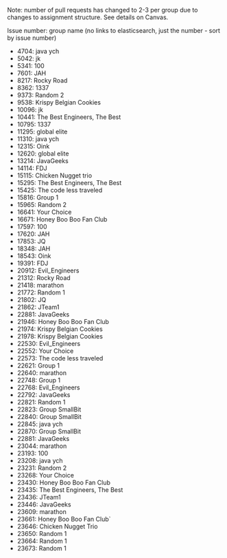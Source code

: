 Note: number of pull requests has changed to 2-3 per group due to changes to assignment structure. See details on Canvas.

Issue number: group name (no links to elasticsearch, just the number - sort by issue number)
* 4704: java ych
* 5042: jk
* 5341: 100
* 7601: JAH
* 8217: Rocky Road
* 8362: 1337
* 9373: Random 2
* 9538: Krispy Belgian Cookies
* 10096: jk
* 10441: The Best Engineers, The Best
* 10795: 1337
* 11295: global elite
* 11310: java ych
* 12315: Oink
* 12620: global elite
* 13214: JavaGeeks
* 14114: FDJ
* 15115: Chicken Nugget trio
* 15295: The Best Engineers, The Best
* 15425: The code less traveled
* 15816: Group 1
* 15965: Random 2
* 16641: Your Choice
* 16671: Honey Boo Boo Fan Club
* 17597: 100
* 17620: JAH
* 17853: JQ
* 18348: JAH
* 18543: Oink
* 19391: FDJ
* 20912: Evil_Engineers
* 21312: Rocky Road
* 21418: marathon
* 21772: Random 1
* 21802: JQ
* 21862: JTeam1
* 22881: JavaGeeks
* 21946: Honey Boo Boo Fan Club
* 21974: Krispy Belgian Cookies
* 21978: Krispy Belgian Cookies
* 22530: Evil_Engineers
* 22552: Your Choice
* 22573: The code less traveled
* 22621: Group 1
* 22640: marathon
* 22748: Group 1
* 22768: Evil_Engineers
* 22792: JavaGeeks
* 22821: Random 1
* 22823: Group SmallBit
* 22840: Group SmallBit
* 22845: java ych
* 22870: Group SmallBit
* 22881: JavaGeeks
* 23044: marathon
* 23193: 100
* 23208: java ych
* 23231: Random 2
* 23268: Your Choice
* 23430: Honey Boo Boo Fan Club
* 23435: The Best Engineers, The Best
* 23436: JTeam1
* 23446: JavaGeeks
* 23609: marathon
* 23661: Honey Boo Boo Fan Club`
* 23646: Chicken Nugget Trio
* 23650: Random 1
* 23664: Random 1
* 23673: Random 1
